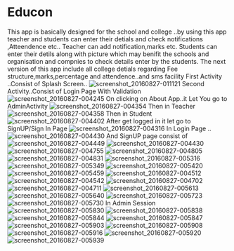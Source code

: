 # Educon
This app is basically designed for the school and college ..by using this app teacher and students can enter their detials and check notifications ,Atteendence etc.. Teacher can add notification,marks etc. Students can enter their detils along with picture which may benifit the schools and organisation and compnies to check details enter by the students. The next version of this app include all college detials regarding Fee structure,marks,percentage and attendence..and sms facility
First Activity ..Consist of Splash Screen..
![screenshot_20160827-011121](https://cloud.githubusercontent.com/assets/21233478/18018634/9efd3e54-6bf5-11e6-9fb2-495a74963bf7.png)
Second Activity..Consist of Login Page With Validation
![screenshot_20160827-004245](https://cloud.githubusercontent.com/assets/21233478/18018664/bc485c50-6bf5-11e6-9b51-e31d92052c05.png)
On clicking on About App..it Let You go to AdminActivity 
![screenshot_20160827-004354](https://cloud.githubusercontent.com/assets/21233478/18018709/0452c2ba-6bf6-11e6-80e1-26b0a9ea4137.png)
Then in Teacher
![screenshot_20160827-004358](https://cloud.githubusercontent.com/assets/21233478/18018741/3a42ad36-6bf6-11e6-9a9b-b8e142fc0082.png)
Then in Student
![screenshot_20160827-004402](https://cloud.githubusercontent.com/assets/21233478/18018764/64d97f52-6bf6-11e6-9853-6285b2d7e8ef.png)
After get logged in it let go to SignUP/Sign In Page
![screenshot_20160827-004316](https://cloud.githubusercontent.com/assets/21233478/18018801/9bbc545e-6bf6-11e6-885b-3a871a913418.png)
In Login Page ..
![screenshot_20160827-004430](https://cloud.githubusercontent.com/assets/21233478/18018855/cd413670-6bf6-11e6-9673-317f2fcdcff5.png)
And SignUP page consist of
![screenshot_20160827-004449](https://cloud.githubusercontent.com/assets/21233478/18018879/eba2e492-6bf6-11e6-823c-b3494aaac6c0.png)
![screenshot_20160827-004430](https://cloud.githubusercontent.com/assets/21233478/18018931/324cb97c-6bf7-11e6-8274-caa10e161da5.png)
![screenshot_20160827-004755](https://cloud.githubusercontent.com/assets/21233478/18019004/a7088ae8-6bf7-11e6-9b9b-3e2a7d0c2e12.png)
![screenshot_20160827-004805](https://cloud.githubusercontent.com/assets/21233478/18019015/b58558bc-6bf7-11e6-92af-23ef1965f788.png)
![screenshot_20160827-004831](https://cloud.githubusercontent.com/assets/21233478/18019016/b6120992-6bf7-11e6-81a0-0b20f95ce948.png)
![screenshot_20160827-005316](https://cloud.githubusercontent.com/assets/21233478/18019029/c5b2db56-6bf7-11e6-9c02-723cf4008ae5.png)
![screenshot_20160827-005349](https://cloud.githubusercontent.com/assets/21233478/18019038/d173beba-6bf7-11e6-9f4f-f4e733a3a4aa.png)
![screenshot_20160827-005420](https://cloud.githubusercontent.com/assets/21233478/18019046/dfab2bb2-6bf7-11e6-9696-b670141b51a7.png)
![screenshot_20160827-005459](https://cloud.githubusercontent.com/assets/21233478/18019052/ebbdb5b4-6bf7-11e6-90b8-24a8dd6af32b.png)
![screenshot_20160827-004512](https://cloud.githubusercontent.com/assets/21233478/18019104/38157776-6bf8-11e6-8399-a623beb5559d.png)
![screenshot_20160827-004542](https://cloud.githubusercontent.com/assets/21233478/18019117/4a1f8808-6bf8-11e6-9ccf-f95e59e47265.png)
![screenshot_20160827-004702](https://cloud.githubusercontent.com/assets/21233478/18019124/53a45ade-6bf8-11e6-9409-6396c7650d65.png)
![screenshot_20160827-004711](https://cloud.githubusercontent.com/assets/21233478/18019143/6e8f8d50-6bf8-11e6-9322-de48a097c4fc.png)
![screenshot_20160827-005613](https://cloud.githubusercontent.com/assets/21233478/18019162/821ed11e-6bf8-11e6-94c6-9fbc19eef2bc.png)
![screenshot_20160827-005640](https://cloud.githubusercontent.com/assets/21233478/18019174/8eb321b4-6bf8-11e6-9478-200207ec9ba8.png)
![screenshot_20160827-005723](https://cloud.githubusercontent.com/assets/21233478/18019197/a739e812-6bf8-11e6-9c6a-902c00891d1d.png)
![screenshot_20160827-005730](https://cloud.githubusercontent.com/assets/21233478/18019209/af1dded0-6bf8-11e6-8763-d9f45b4ad4ec.png)
In Admin Session
![screenshot_20160827-005830](https://cloud.githubusercontent.com/assets/21233478/18019255/cf56a89e-6bf8-11e6-8560-ac4717834447.png)
![screenshot_20160827-005838](https://cloud.githubusercontent.com/assets/21233478/18019282/e4ab9dd0-6bf8-11e6-9497-c416508938ef.png)
![screenshot_20160827-005844](https://cloud.githubusercontent.com/assets/21233478/18019270/de85e17c-6bf8-11e6-863b-9eb92445e947.png)
![screenshot_20160827-005847](https://cloud.githubusercontent.com/assets/21233478/18019271/e09f1eb0-6bf8-11e6-8021-ee4156e729af.png)
![screenshot_20160827-005903](https://cloud.githubusercontent.com/assets/21233478/18019289/ef895f08-6bf8-11e6-8994-17c24b5678d0.png)
![screenshot_20160827-005908](https://cloud.githubusercontent.com/assets/21233478/18019293/f22c5134-6bf8-11e6-9e72-f539d736268e.png)
![screenshot_20160827-005916](https://cloud.githubusercontent.com/assets/21233478/18019300/fa8bdb42-6bf8-11e6-8b5a-c934010f33ee.png)
![screenshot_20160827-005920](https://cloud.githubusercontent.com/assets/21233478/18019301/ff836d04-6bf8-11e6-95f7-6def68abd5a1.png)
![screenshot_20160827-005939](https://cloud.githubusercontent.com/assets/21233478/18019311/0c2b6f66-6bf9-11e6-84a3-1e09bb58ba04.png)




